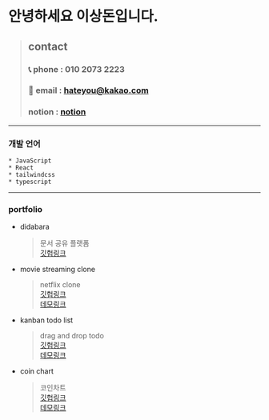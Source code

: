 # 안녕하세요 이상돈입니다.

> ## contact
>
> ### 📞 phone : 010 2073 2223
>
> ### 📧 email : hateyou@kakao.com
>
> ### notion : [notion](https://liberating-crawdad-487.notion.site/a10c462c9a3347ea92b79e560167a59d)

<hr>

### 개발 언어

    * JavaScript
    * React
    * tailwindcss
    * typescript

<hr>

### portfolio

- didabara

  > 문서 공유 플랫폼  
  > [깃헙링크](https://github.com/powercording/portfolio/tree/main/didabara)

- movie streaming clone

  > netflix clone  
  > [깃헙링크](https://github.com/powercording/learning/tree/main/clone/movieClone)  
  > [데모링크](https://webdevfront.com/movieclone_build/)

- kanban todo list

  > drag and drop todo  
  > [깃헙링크](https://github.com/powercording/learning/tree/main/clone/ToDoWithAnimation)  
  > [데모링크](https://webdevfront.com/react_to_do/)

- coin chart
  > 코인차트  
  > [깃헙링크](https://github.com/powercording/learning/tree/main/cointracker)  
  > [데모링크](https://webdevfront.com/cointracker/)
